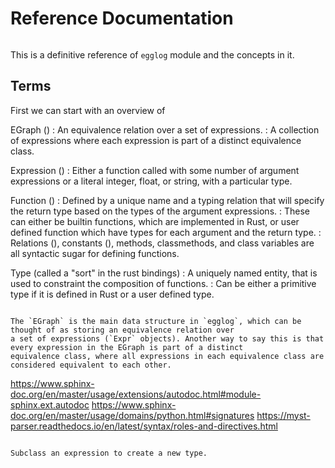 # Reference Documentation

```{module} egglog

```

This is a definitive reference of `egglog` module and the concepts in it.

## Terms

First we can start with an overview of

EGraph ([](egglog.EGraph))
: An equivalence relation over a set of expressions.
: A collection of expressions where each expression is part of a distinct equivalence class.

Expression ([](egglog.Expr))
: Either a function called with some number of argument expressions or a literal integer, float, or string, with a particular type.

Function ([](egglog.function))
: Defined by a unique name and a typing relation that will specify the return type based on the types of the argument expressions.
: These can either be builtin functions, which are implemented in Rust, or user defined function which have types for each argument and the return type.
: Relations ([](egglog.relation)), constants ([](egglog.constant)), methods, classmethods, and class variables are all syntactic sugar for defining functions.

Type (called a "sort" in the rust bindings)
: A uniquely named entity, that is used to constraint the composition of functions.
: Can be either a primitive type if it is defined in Rust or a user defined type.

```{class} EGraph

The `EGraph` is the main data structure in `egglog`, which can be thought of as storing an equivalence relation over
a set of expressions (`Expr` objects). Another way to say this is that every expression in the EGraph is part of a distinct
equivalence class, where all expressions in each equivalence class are considered equivalent to each other.
```

https://www.sphinx-doc.org/en/master/usage/extensions/autodoc.html#module-sphinx.ext.autodoc
https://www.sphinx-doc.org/en/master/usage/domains/python.html#signatures
https://myst-parser.readthedocs.io/en/latest/syntax/roles-and-directives.html

```{class} Expr

Subclass an expression to create a new type.


```

```{decorator} function

```

```{decorator} method

```

```{function} relation

```

```{function} constant[T](name: str, tp: T) -> T

```
